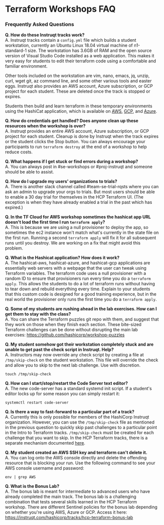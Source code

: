 # Terraform Workshops FAQ
### Frequently Asked Questions

**Q. How do these Instruqt tracks work?**<br>
A. Instruqt tracks contain a `config.yml` file which builds a student workstation, currently an Ubuntu Linux 18.04 virtual machine of n1-standard-1 size. The workstation has 3.6GB of RAM and the open source version of Visual Studio Code installed as a web application. This makes it very easy for students to edit their terraform code using a comfortable and familiar environment.

Other tools included on the workstation are vim, nano, emacs, jq, unzip, curl, wget git, az command line, and some other various tools and easter eggs. Instruqt also provides an AWS account, Azure subscription, or GCP project for each student. These are deleted once the track is stopped or expires.

Students then build and learn terraform in these temporary environments using the HashiCat application, which is available on [AWS](https://github.com/hashicorp/hashicat-aws), [GCP](https://github.com/hashicorp/hashicat-gcp), and [Azure](https://github.com/hashicorp/hashicat-azure).

**Q. How do credentials get handled? Does anyone clean up these resources when the workshop is over?**<br>
A. Instruqt provides an entire AWS account, Azure subscription, or GCP project for each student. Cleanup is done by Instruqt when the track expires or the student clicks the Stop button. You can always encourage your participants to run `terraform destroy` at the end of a workshop to help reduce costs.

**Q. What happens if I get stuck or find errors during a workshop?**<br>
A. You can always post in #se-workshops or #proj-instruqt and someone should be able to assist.

**Q. How do I upgrade my users' organizations to trials?**<br>
A. There is another slack channel called #team-se-trial-rqsts where you can ask an admin to upgrade your orgs to trials. But most users should be able to enable 
a 30 day trial for themselves in the HCP Terraform UI. (The exception is when they have already enabled a trial in the past which has expired.)

**Q. In the TF Cloud for AWS workshop sometimes the hashicat app URL doesn't load the first time I run `terraform apply`?**<br>
A. This is because we are using a null provisioner to deploy the app, so sometimes the ec2 instance won't match what's currently in the state file on the first run. Running a second `terraform apply` will fix it for all subsequent runs until you destroy. We are working on a fix that might avoid this problem.

**Q. What is the Hashicat application?  How does it work?**<br>
A. The hashicat-aws, hashicat-azure, and hashicat-gcp applications are essentially web servers with a webpage that the user can tweak using Terraform variables. The terraform code uses a null provisioner with a random ID to ensure that provisioners run every time you do a `terraform apply`. This allows the students to do a lot of terraform runs without having to tear down and rebuild everything every time. Explain to your students that this custom code is designed for a good training experience, but in the real world the provisioner only runs the first time you do a `terraform apply`.

**Q. Some of my students are rushing ahead in the lab exercises. How can I get them to stay with the class?**<br>
A. You can share the Terraform puzzles git repo with them, and suggest that they work on those when they finish each section. These bite-sized Terraform challenges can be done without disrupting the main lab exercises: https://github.com/hashicorp/workshop-puzzles

**Q. My student somehow got their workstation completely stuck and are unable to get past the check script in Instruqt. Help?**<br>
A. Instructors may now override any check script by creating a file at `/tmp/skip-check` on the student workstation. This file will override the check and allow you to skip to the next lab challenge. Use with discretion.

```
touch /tmp/skip-check
```

**Q. How can I start/stop/restart the Code Server text editor?**<br>
A. The new code-server has a standard systemd init script. If a student's editor locks up for some reason you can simply restart it:

```
systemctl restart code-server
```

**Q. Is there a way to fast-forward to a particular part of a track?**<br>
A. Currently this is only possible for members of the HashiCorp Instruqt organization. However, you can use the `/tmp/skip-check` file as mentioned in the previous question to quickly skip past challenges to a particular point in the Intro to Terraform tracks. `/tmp/skip-check` must be created for each challenge that you want
to skip. In the HCP Terraform tracks, there is a separate mechanism documented [here](./instructor-guides/all_hcp_terraform_INSTRUCTOR_GUIDE.md#skipping-in-the-hcp-terraform-tracks).

**Q. My student created an AWS SSH key and terraform can't delete it.**<br>
A. You can log onto the AWS console directly and delete the offending resource that is blocking your run. Use the following command to see your AWS console username and password:
```
env | grep AWS
```

**Q. What is the Bonus Lab?**<br>
A. The bonus lab is meant for intermediate to advanced users who have already completed the main track. The bonus lab is a challenging combination that tests several skills learned in the HCP Terraform workshop. There are different Sentinel policies for the bonus lab depending on whether you're using AWS, Azure or GCP. Access it here:<br>
https://instruqt.com/hashicorp/tracks/hcp-terraform-bonus-lab
